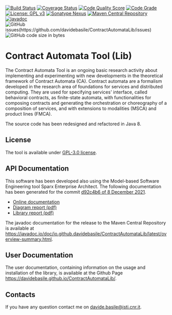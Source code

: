 [![Build Status](https://app.travis-ci.com/davidebasile/ContractAutomataLib.svg?branch=code-cleaning)](https://app.travis-ci.com/davidebasile/ContractAutomataLib)
[![Coverage Status](https://coveralls.io/repos/github/davidebasile/ContractAutomataLib/badge.svg?branch=code-cleaning)](https://coveralls.io/github/davidebasile/ContractAutomataLib?branch=code-cleaning)
[![Code Quality Score](https://api.codiga.io/project/29139/score/svg)](https://app.codiga.io/public/project/29139/ContractAutomataLib/dashboard)
[![Code Grade](https://api.codiga.io/project/29139/status/svg)](https://app.codiga.io/public/project/29139/ContractAutomataLib/dashboard)
[![License: GPL v3](https://img.shields.io/badge/License-GPLv3-blue.svg)](https://www.gnu.org/licenses/gpl-3.0)
[![Sonatype Nexus](https://img.shields.io/nexus/r/io.github.davidebasile/ContractAutomataLib?server=https%3A%2F%2Fs01.oss.sonatype.org%2F)](https://s01.oss.sonatype.org/content/repositories/releases/io/github/davidebasile/ContractAutomataLib/0.0.1/)
[![Maven Central Repository](https://img.shields.io/maven-central/v/io.github.davidebasile/ContractAutomataLib)](https://repo1.maven.org/maven2/io/github/davidebasile/ContractAutomataLib/0.0.1/)
[![javadoc](https://javadoc.io/badge2/io.github.davidebasile/ContractAutomataLib/javadoc.svg)](https://javadoc.io/doc/io.github.davidebasile/ContractAutomataLib)
![GitHub issues(https://github.com/davidebasile/ContractAutomataLib/issues)](https://img.shields.io/github/issues/davidebasile/ContractAutomataLib)
![GitHub code size in bytes](https://img.shields.io/github/languages/code-size/davidebasile/ContractAutomataLib)

<h1>Contract Automata Tool (Lib) </h1>

The Contract Automata Tool is an ongoing basic research activity about implementing 
and experimenting with new developments in the theoretical framework of Contract Automata (CA).
Contract automata are a formalism developed in the research area of foundations for services and distributed 
computing.
They are used for specifying services' interface, called behavioral contracts, 
 as finite-state automata, with functionalities for composing contracts and generating the 
 orchestration or choreography of a composition of services, and with extensions to modalities (MSCA) and product 
 lines (FMCA).

The source code has been redesigned and refactored  in Java 8.

<h2>License</h2>
The tool is available under <a href="https://www.gnu.org/licenses/gpl-3.0">GPL-3.0 license</a>.

<h2> API Documentation</h2>

This software has been developed also using the Model-based Software Engineering tool Sparx Enterprise Architect. 
The following documentation has been generated for the commit <a href="https://github.com/davidebasile/ContractAutomataLib/commit/d92c4b6f73d157b163f0df97d0192dbd6d26b252">d92c4b6 of 8 December 2021</a>. 
<ul>
  <li> <a href="https://davidebasile.github.io/ContractAutomataLib/site/index.htm">Online documentation</a>
</li>
  <li><a href="https://davidebasile.github.io/ContractAutomataLib/doc/CAT_Lib_diagrams.pdf">Diagram report (pdf)</a></li>
  <li><a href="https://davidebasile.github.io/ContractAutomataLib/doc/CAT_Lib_doc.pdf">Library report (pdf)</a></li>
</ul> 

The javadoc documentation for the release to the Maven Central Repository is available at <a href="https://javadoc.io/doc/io.github.davidebasile/ContractAutomataLib/latest/overview-summary.html">https://javadoc.io/doc/io.github.davidebasile/ContractAutomataLib/latest/overview-summary.html</a>.


<h2>User Documentation</h2>

The user documentation, containing information on the usage and installation of the library, is available at the Github Page https://davidebasile.github.io/ContractAutomataLib/.


<h2>Contacts</h2>

If you have any question contact me on davide.basile@isti.cnr.it.
